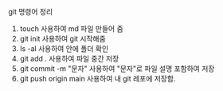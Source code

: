 git 명령어 정리

1. touch 사용하여 md 파일 만들어 줌
2. git init 사용하여 git 시작해줌
3. ls -al 사용하여 안에 폴더 확인
4. git add . 사용하여 파일 중간 저장
5. git commit -m "문자" 사용하여 "문자"로 파일 설명 포함하여 저장
6. git push origin main 사용하여 내 git 레포에 저장함.

